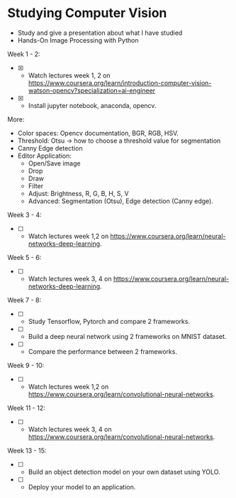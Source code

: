 # Studying Computer Vision

+ Study and give a presentation about what I have studied
+ Hands-On Image Processing with Python 

Week 1 - 2:
- [x] - Watch lectures week 1, 2 on https://www.coursera.org/learn/introduction-computer-vision-watson-opencv?specialization=ai-engineer
- [x] - Install jupyter notebook, anaconda, opencv.

More: 
- Color spaces: Opencv documentation, BGR, RGB, HSV.
- Threshold: Otsu -> how to choose a threshold value for segmentation
- Canny Edge detection
- Editor Application: 
  + Open/Save image 
  + Drop
  + Draw
  + Filter 
  + Adjust: Brightness, R, G, B, H, S, V
  + Advanced: Segmentation (Otsu), Edge detection (Canny edge).


Week 3 - 4:
- [ ] - Watch lectures week 1,2 on https://www.coursera.org/learn/neural-networks-deep-learning.


Week 5 - 6:
- [ ] - Watch lectures week 3, 4 on https://www.coursera.org/learn/neural-networks-deep-learning.


Week 7 - 8:
- [ ] - Study Tensorflow, Pytorch and compare 2 frameworks.
- [ ] - Build a deep neural network using 2 frameworks on MNIST dataset.
- [ ] - Compare the performance between 2 frameworks.


Week 9 - 10:
- [ ] - Watch lectures week 1,2 on https://www.coursera.org/learn/convolutional-neural-networks.


Week 11 - 12:
- [ ] - Watch lectures week 3, 4 on https://www.coursera.org/learn/convolutional-neural-networks.


Week 13 - 15:
- [ ] - Build an object detection model on your own dataset using YOLO.
- [ ] - Deploy your model to an application.
